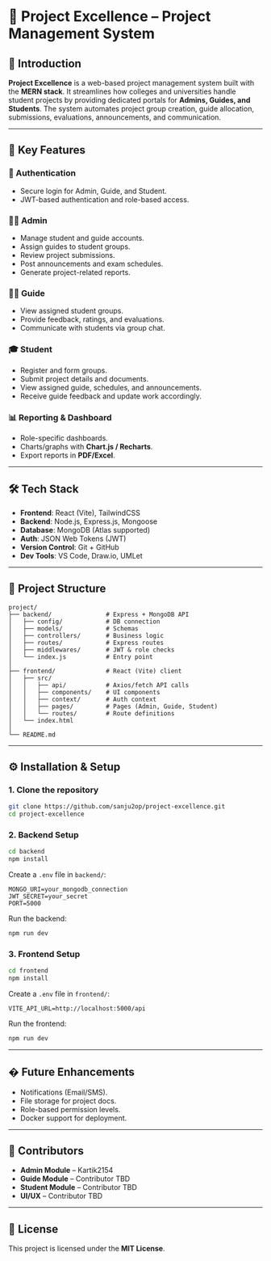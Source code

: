 # 📘 Project Excellence – Project Management System

## 📖 Introduction

**Project Excellence** is a web-based project management system built with the **MERN stack**.
It streamlines how colleges and universities handle student projects by providing dedicated portals for **Admins, Guides, and Students**.
The system automates project group creation, guide allocation, submissions, evaluations, announcements, and communication.

---

## 🎯 Key Features

### 🔑 Authentication

- Secure login for Admin, Guide, and Student.
- JWT-based authentication and role-based access.

### 👩‍💼 Admin

- Manage student and guide accounts.
- Assign guides to student groups.
- Review project submissions.
- Post announcements and exam schedules.
- Generate project-related reports.

### 🧑‍🏫 Guide

- View assigned student groups.
- Provide feedback, ratings, and evaluations.
- Communicate with students via group chat.

### 🎓 Student

- Register and form groups.
- Submit project details and documents.
- View assigned guide, schedules, and announcements.
- Receive guide feedback and update work accordingly.

### 📊 Reporting & Dashboard

- Role-specific dashboards.
- Charts/graphs with **Chart.js / Recharts**.
- Export reports in **PDF/Excel**.

---

## 🛠️ Tech Stack

- **Frontend**: React (Vite), TailwindCSS
- **Backend**: Node.js, Express.js, Mongoose
- **Database**: MongoDB (Atlas supported)
- **Auth**: JSON Web Tokens (JWT)
- **Version Control**: Git + GitHub
- **Dev Tools**: VS Code, Draw\.io, UMLet

---

## 📂 Project Structure

```
project/
├── backend/               # Express + MongoDB API
│   ├── config/            # DB connection
│   ├── models/            # Schemas
│   ├── controllers/       # Business logic
│   ├── routes/            # Express routes
│   ├── middlewares/       # JWT & role checks
│   └── index.js           # Entry point
│
├── frontend/              # React (Vite) client
│   ├── src/
│   │   ├── api/           # Axios/fetch API calls
│   │   ├── components/    # UI components
│   │   ├── context/       # Auth context
│   │   ├── pages/         # Pages (Admin, Guide, Student)
│   │   └── routes/        # Route definitions
│   └── index.html
│
└── README.md
```

---

## ⚙️ Installation & Setup

### 1. Clone the repository

```bash
git clone https://github.com/sanju2op/project-excellence.git
cd project-excellence
```

### 2. Backend Setup

```bash
cd backend
npm install
```

Create a `.env` file in `backend/`:

```env
MONGO_URI=your_mongodb_connection
JWT_SECRET=your_secret
PORT=5000
```

Run the backend:

```bash
npm run dev
```

### 3. Frontend Setup

```bash
cd frontend
npm install
```

Create a `.env` file in `frontend/`:

```env
VITE_API_URL=http://localhost:5000/api
```

Run the frontend:

```bash
npm run dev
```

---

## � Future Enhancements

- Notifications (Email/SMS).
- File storage for project docs.
- Role-based permission levels.
- Docker support for deployment.

---

## 👥 Contributors

- **Admin Module** – Kartik2154
- **Guide Module** – Contributor TBD
- **Student Module** – Contributor TBD
- **UI/UX** – Contributor TBD

---

## 📜 License

This project is licensed under the **MIT License**.
